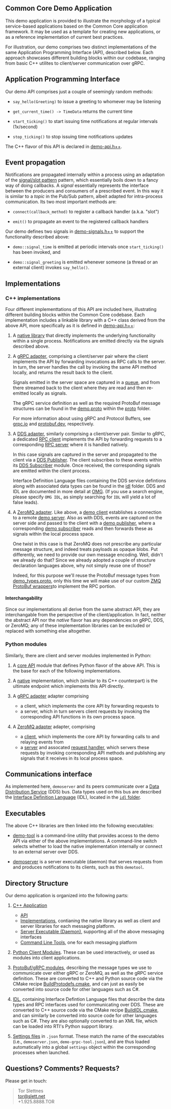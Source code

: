 Common Core Demo Application
----------------------------

This demo application is provided to illustrate the morphology of a typical
service-based applications based on the Common Core application framework. It
may be used as a template for creating new applications, or as a reference
implementation of current best practices.

For illustration, our demo comprises two distinct implementations of the same
Application Programming Interface (API), described below. Each approach
showcases different building blocks within our codebase, ranging from basic C++
utilites to client/server communication over gRPC.


Application Programming Interface
---------------------------------

Our demo API comprises just a couple of seemingly random methods:

* `say_hello(Greeting)` to issue a greeting to whomever may be listening

* `get_current_time() -> TimeData` returns the current time

* `start_ticking()` to start issuing time notifications at regular intervals
  (1x/second)

* `stop_ticking()` to stop issuing time notifications updates

The C++ flavor of this API is declared in [demo-api.h++](cpp/api/demo-api.h++).


Event propagation
-----------------

Notifications are propagated internally within a process using an adaptation of
the [signal/slot pattern](https://en.wikipedia.org/wiki/Signals_and_slots)
pattern, which essentially boils down to a fancy way of doing callbacks. A
_signal_ essentially represents the interface between the producers and
consumers of a prescribed event. In this way it is similar to a _topic_ in the
Pub/Sub pattern, albeit adapted for intra-process communication. Its two most
important methods are:

 - `connect(callback_method)` to register a callback handler (a.k.a. "slot")

 - `emit()` to propagate an event to the registered callback handlers

Our demo defines two signals in [demo-signals.h++](cpp/api/demo-signals.h++) to
support the functionality described above:

- `demo::signal_time` is emitted at periodic intervals once `start_ticking()`
  has been invoked, and

- `demo::signal_greeting` is emitted whenever someone (a thread or an external
  client) invokes `say_hello()`.


Implementations
---------------

### C++ implementations

Four different implementtations of this API are included here, illustrating
different building blocks within the Common Core codebase. Each implementation
includes a linkable library with a C++ class derived from the above API, more
specifically as it is defined in [demo-api.h++](cpp/api/demo-api.h++):

1. A [native library](cpp/impl/native/README.md) that directly implements
   the underlying functionality within a single process. Notifications are
   emitted directly via the signals described above.

2. A [gRPC adapter](cpp/impl/grpc/README.md), comprising a client/server pair
   where the client implements the API by forwarding invocations as RPC calls to
   the server. In turn, the server handles the call by invoking the same API
   method locally, and returns the result back to the client.

   Signals emitted in the server space are captured in a
   [queue](cpp/impl/grpc/server/demo-grpc-signalqueue.h++), and from there
   streamed back to the client where they are read and then re-emitted locally
   as signals.

   The gRPC service definition as well as the required ProtoBuf message
   structures can be found in the [demo.proto](proto/demo.proto) within the
   [proto](proto/) folder.

   For more information about using gRPC and Protocol Buffers, see
   [grpc.io](https://grpc.io) and [protobuf.dev](https://protobuf.dev),
   respectively.

3. A [DDS adapter](cpp/impl/dds/README.md), similarly comprising a client/server
   pair. Similar to gRPC, a dedicated [RPC client](cpp/impl/dds/rpc-client)
   implements the API by forwarding requests to a corresponding [RPC
   server](cpp/impl/dds/rpc-server) where it is handled natively.

   In this case signals are captured in the server and propagated to the client
   via a [DDS Publisher](cpp/impl/dds/dds-publisher). The client subscribes to
   these events within its [DDS Subscriber](cpp/impl/dds/dds-subscriber)
   module. Once received, the corresponding signals are emitted within the
   client process.

   Interface Definition Language files containing the DDS service defintions
   along with associated data types can be found in the [idl](idl/) folder. DDS
   and IDL are documented in more detail at
   [OMG](https://www.omg.org/omg-dds-portal/). (If you use a search engine,
   please specify `OMG IDL`, as simply searching for `IDL` will yield a lot of
   false leads).

4. A [ZeroMQ adapter](cpp/impl/zmq). Like above, a [demo
   client](cpp/impl/zmq/zmq-client) establishes a connection to a remote [demo
   server](cpp/impl/zmq/zmq-server). Also as with DDS, events are captured on
   the server side and passed to the client with a [demo
   publisher](cpp/impl/zmq/zmq-publisher), where a corresponding [demo
   subscriber](cpp/impl/zmq/zmq-subscriber) reads and then forwards these as
   signals within the local process space.

   One twist in this case is that ZeroMQ does not prescribe any particular
   message structure, and indeed treats payloads as opaque blobs. Put
   differently, we need to provide our own message encoding. Well, didn't we
   already do that? Since we already adopted a couple of structure declaration
   languages above, why not simply reuse one of those?

   Indeed, for this purpose we'll reuse the ProtoBuf message types from
   [demo_types.proto](proto/demo_types.proto), only this time we will make use
   of our custom [ZMQ ProtoBuf
   wrappers](../../core/cpp/outer-core/messaging/zeromq/zmq-protobuf/README.md)to
   implement the RPC portion.


#### Interchangability

Since our implementations all derive from the same abstract API, they are
interchangable from the perspective of the client/application. In fact, neither
the abstract API nor the *native* flavor has any dependencies on gRPC, DDS, or
ZeroMQ; any of these implementation libraries can be excluded or replaced with
something else altogether.

### Python modules

Similarly, there are client and server modules implemented in Python:

1. A [core API](python/demo/core) module that defines Python flavor of the
   above API. This is the base for each of the following implementations.

2. A [native](python/demo/native) implementation, which (similar to its C++
   counterpart) is the ultimate endpoint which implements this API directly.

3. A [gRPC adapter](python/demo/grpc) adapter comprising
   - a client, which implements the core API by forwarding requests to
   - a server, which in turn servers client requests by invoking the
     corresponding API functions in its own process space.

4. A [ZeroMQ adapter](python/demo/zmq) adapter, comprising
   - a [client](python/demo/zmq/client.py), which implements the core API by
     forwarding calls to and relaying events from
   - a [server](python/demo/zmq/server.py) and assocated
     [request handler](python/demo/zmq/requesthandler.py), which servers these
     requests by invoking corresponding API methods and publishing any signals
     that it receives in its local process space.



Communications interface
------------------------

As implemented here, `demoserver` and its peers communicate over a [Data
Distribution Service](https://en.wikipedia.org/wiki/Data_Distribution_Service)
(DDS) bus. Data types used on this bus are described the [Interface Definition
Language](https://en.wikipedia.org/wiki/Interface_description_language) (IDL),
located in the [`idl` folder](idl/).


Executables
-----------

The above C++ libraries are then linked into the following executables:

* [demo-tool](cpp/utils/tool) is a command-line utility that provides access to
  the demo API via either of the above implementations. A command-line switch
  selects whether to load the native implementation internally or connect to an
  external server over DDS.

* [demoserver](cpp/daemon) is a server executable (daemon) that serves requests
  from and produces notifications to its clients, such as this `demotool`.


Directory Structure
-------------------

Our demo application is organized into the following parts:

1. [C++ Application](cpp/README.md)
   * [API](cpp/api/README.md)
   * [Implementations](cpp/impl/README.md), contianing the native library as
     well as client and server libraries for each messaging platform.
   * [Server Executable (Daemon)](cpp/daemon), supporting all of the above
     messaging interfaces
   * [Command Line Tools](cpp/utils), one for each messaging platform

2. [Python Client Modules](python/). These can be used interactively, or used
   as modules into client applications.

3. [ProtoBuf/gRPC modules](proto/), describing the message types we use to
   communicate over either gRPC or ZeroMQ, as well as the gRPC service
   definition. These are converted to C++ and Python source code via the CMake
   recipe [BuildProtodefs.cmake](../../../cmake/BuildProtodefs.cmake), and can
   just as easily be converted into source code for other languages such as C#.

4. [IDL](idl/), containing Interface Defintion Language files that describe the
   data types and RPC interfaces used for communicating over DDS. These are
   converted to C++ source code via the CMake recipe
   [BuildIDL.cmake](../../../cmake/BuildIDL.cmake), and can similarly be
   converted into source code for other languages such as C#. They are also
   optionally converted to an XML file, which can be loaded into RTI's Python
   support library.

5. [Settings files](settings/) in `.json` format. These match the name of the
   executables (i.e., `demoserver.json`, `demo-grpc-tool.json`), and are thus
   loaded automatically into a global `settings` object within the corresponding
   processes when launched.


Questions? Comments? Requests?
------------------------------

Please get in touch:

> Tor Slettnes  
> tor@slett.net  
> +1.925.8888.TOR
